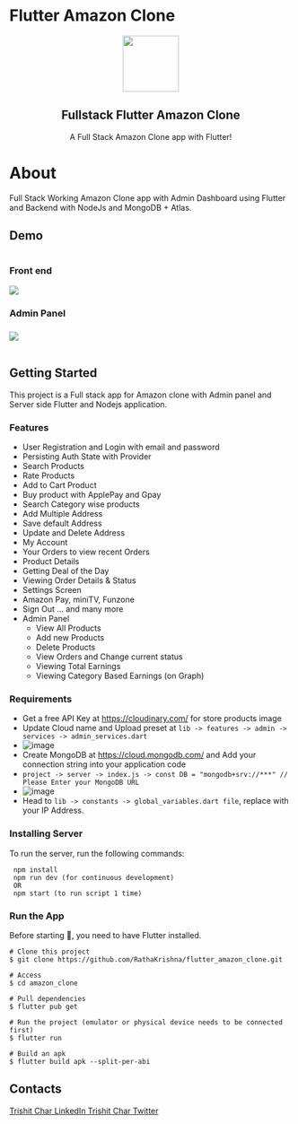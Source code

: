 # Flutter Amazon Clone
<p align="center">
 <img width="100px" src="https://res.cloudinary.com/rkcloud/image/upload/v1657523587/j5moz55tojlhhhvkjso4.png" align="center" alt="" />
 <h2 align="center">Fullstack Flutter Amazon Clone  </h2>
 <p align="center">A Full Stack Amazon Clone app with Flutter!</p>
</p>

# About
Full Stack Working Amazon Clone app with Admin Dashboard using Flutter and Backend with NodeJs and MongoDB + Atlas.

## Demo
<div class="row">

<div class="column">
<h3> Front end </h3>
<img src= "https://user-images.githubusercontent.com/3157579/178204057-dd51e81c-bc60-41db-b626-600a1e2a130e.gif"/>
</div>

<div class="column">
<h3> Admin Panel <h3>
<img src= "https://user-images.githubusercontent.com/3157579/178206855-2368a5e9-12bf-4110-9d50-45a91d632804.gif" />
</div>

</div>


## Getting Started

This project is a Full stack app for Amazon clone with Admin panel and Server side Flutter and Nodejs application.

### Features
- User Registration and Login with email and password
- Persisting Auth State with Provider
- Search Products
- Rate Products
- Add to Cart Product
- Buy product with ApplePay and Gpay
- Search Category wise products
- Add Multiple Address
- Save default Address
- Update and Delete Address
- My Account 
- Your Orders to view recent Orders
- Product Details
- Getting Deal of the Day
- Viewing Order Details & Status
- Settings Screen
- Amazon Pay, miniTV, Funzone
- Sign Out
... and many more
- Admin Panel
    - View All Products
    - Add new Products
    - Delete Products
    - View Orders and Change current status
    - Viewing Total Earnings
    - Viewing Category Based Earnings (on Graph)
    
### Requirements

* Get a free API Key at https://cloudinary.com/ for store products image
* Update Cloud name and Upload preset at ``` lib -> features -> admin -> services -> admin_services.dart ```
* ![image](https://user-images.githubusercontent.com/3157579/178201535-ca05d27a-4b32-4586-b2eb-fdbee71447f0.png)
* Create MongoDB at https://cloud.mongodb.com/  and Add your connection string into your application code
* ``` project -> server -> index.js -> const DB = "mongodb+srv://***" // Please Enter your MongoDB URL ```
* ![image](https://user-images.githubusercontent.com/3157579/178202797-a25c0423-93a1-40dc-a407-49c4cc0c0ab2.png)
* Head to ```lib -> constants -> global_variables.dart file```, replace with your IP Address.


### Installing Server
To run the server, run the following commands: 
 ``` cd server
  npm install
  npm run dev (for continuous development)
  OR
  npm start (to run script 1 time)
  ```


### Run the App
Before starting 🏁, you need to have Flutter installed.
```
# Clone this project
$ git clone https://github.com/RathaKrishna/flutter_amazon_clone.git

# Access
$ cd amazon_clone

# Pull dependencies
$ flutter pub get

# Run the project (emulator or physical device needs to be connected first)
$ flutter run

# Build an apk
$ flutter build apk --split-per-abi
```


## Contacts
<a href="https://www.linkedin.com/in/trishit-char-5659b7200" target="_blank"></i>Trishit Char LinkedIn </a>
<a href="https://twitter.com/trishitchar" target="_blank"></i>Trishit Char Twitter </a>



